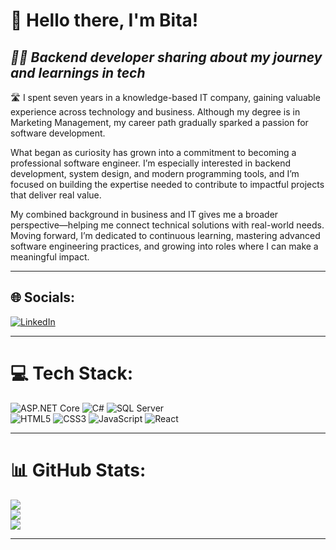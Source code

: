 # 👋 Hello there, I'm Bita!  

## _👩‍💻 Backend developer sharing about my journey and learnings in tech_

🛣️ I spent seven years in a knowledge-based IT company, gaining valuable experience across technology and business. Although my degree is in Marketing Management, my career path gradually sparked a passion for software development.

What began as curiosity has grown into a commitment to becoming a professional software engineer. I’m especially interested in backend development, system design, and modern programming tools, and I’m focused on building the expertise needed to contribute to impactful projects that deliver real value.

My combined background in business and IT gives me a broader perspective—helping me connect technical solutions with real-world needs. Moving forward, I’m dedicated to continuous learning, mastering advanced software engineering practices, and growing into roles where I can make a meaningful impact.

---

## 🌐 Socials:
[![LinkedIn](https://img.shields.io/badge/LinkedIn-%230077B5.svg?logo=linkedin&logoColor=white)](https://www.linkedin.com/in/setareh-nasrollahzadeh-13630a255/) 

---

# 💻 Tech Stack:
![ASP.NET Core](https://img.shields.io/badge/ASP.NET%20Core-512BD4?style=for-the-badge&logo=dotnet&logoColor=white) 
![C#](https://img.shields.io/badge/c%23-%23239120.svg?style=for-the-badge&logo=c-sharp&logoColor=white) 
![SQL Server](https://img.shields.io/badge/SQL%20Server-CC2927?style=for-the-badge&logo=microsoftsqlserver&logoColor=white)  
![HTML5](https://img.shields.io/badge/html5-%23E34F26.svg?style=for-the-badge&logo=html5&logoColor=white) 
![CSS3](https://img.shields.io/badge/css3-%231572B6.svg?style=for-the-badge&logo=css3&logoColor=white) 
![JavaScript](https://img.shields.io/badge/javascript-%23323330.svg?style=for-the-badge&logo=javascript&logoColor=%23F7DF1E) 
![React](https://img.shields.io/badge/react-%2320232a.svg?style=for-the-badge&logo=react&logoColor=%2361DAFB)

---

# 📊 GitHub Stats:
![](https://github-readme-stats.vercel.app/api?username=nasrybita&theme=vue&hide_border=false&include_all_commits=false&count_private=false)<br/>
![](https://github-readme-streak-stats.herokuapp.com/?user=nasrybita&theme=vue&hide_border=false)<br/>
![](https://github-readme-stats.vercel.app/api/top-langs/?username=nasrybita&theme=vue&hide_border=false&include_all_commits=false&count_private=false&layout=compact)

---

<!-- Proudly created with GPRM ( https://gprm.itsvg.in ) -->
